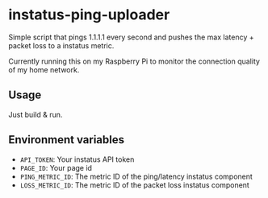 # instatus-ping-uploader

Simple script that pings 1.1.1.1 every second and pushes the max latency + packet loss to a instatus metric.

Currently running this on my Raspberry Pi to monitor the connection quality of my home network.

## Usage

Just build & run.

## Environment variables

- `API_TOKEN`: Your instatus API token
- `PAGE_ID`: Your page id
- `PING_METRIC_ID`: The metric ID of the ping/latency instatus component
- `LOSS_METRIC_ID`: The metric ID of the packet loss instatus component

